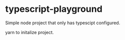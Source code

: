 # typescript-playground

Simple node project that only has typescipt configured.

yarn to initalize project.
